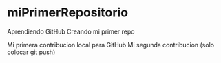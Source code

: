# miPrimerRepositorio

Aprendiendo GitHub Creando mi primer repo

Mi primera contribucion local para GitHub
Mi segunda contribucion (solo colocar git push)
